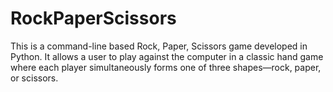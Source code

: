 # RockPaperScissors
This is a command-line based Rock, Paper, Scissors game developed in Python. It allows a user to play against the computer in a classic hand game where each player simultaneously forms one of three shapes—rock, paper, or scissors.
